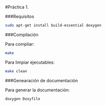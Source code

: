 #Práctica 1.

###Requisitos
```bash
sudo apt-get install build-essential doxygen
```

###Compilación

Para compilar:
```bash
make
```

Para limpiar ejecutables:
```bash
make clean
```

###Genearación de documentación

Para generar la documentación:
```bash
doxygen Doxyfile
```
